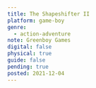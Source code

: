 ```yaml
---
title: The Shapeshifter II
platform: game-boy
genre:
  - action-adventure
note: Greenboy Games
digital: false
physical: true
guide: false
pending: true
posted: 2021-12-04
---
```

